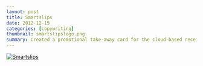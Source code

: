 ```yaml
---
layout: post
title: Smartslips
date: 2012-12-15
categories: [copywriting]
thumbnail: smartslipslogo.png
summary: Created a promotional take-away card for the cloud-based receipt system that provides shoppers with paperless receipts for their purchases.
---
```


<a class="zoom" href="{{ site.url }}/images/Smartslips.png">
  <img alt="Smartslips" src="{{ site.url }}/images/Smartslips.png"/>
</a>